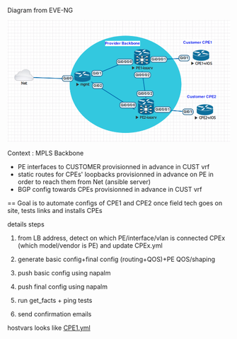Diagram from EVE-NG


![Diagram](https://github.com/fherbet/MyLABs/blob/master/2.My2LAB/MyLAB2.png)



Context :
MPLS Backbone

- PE interfaces to CUSTOMER provisionned in advance in CUST vrf
- static routes for CPEs' loopbacks provisionned in advance on PE in order to reach them from Net (ansible server)
- BGP config towards CPEs provisionned in advance in CUST vrf

== Goal is to automate configs of CPE1 and CPE2 once field tech goes on site, tests links and installs CPEs



details steps

1. from LB address, detect on which PE/interface/vlan is connected CPEx (which model/vendor is PE) and update CPEx.yml

2. generate basic config+final config (routing+QOS)+PE QOS/shaping

3. push basic config using napalm

4. push final config using napalm

5. run get_facts + ping tests

6. send confirmation emails



hostvars looks like [CPE1.yml](https://github.com/fherbet/MyLABs/blob/master/2.My2LAB/host_vars/CPE1.yml)
